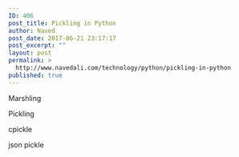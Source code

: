 ```yaml
---
ID: 406
post_title: Pickling in Python
author: Naved
post_date: 2017-06-21 23:17:17
post_excerpt: ""
layout: post
permalink: >
  http://www.navedali.com/technology/python/pickling-in-python
published: true
---
```

Marshling

Pickling

cpickle

json pickle

&nbsp;
